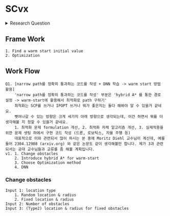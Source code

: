 # SCvx

<details>
<summary>
    Research Question
</summary>
    How can a <ins>vehicle</ins> find <ins>an</ins> optimized solution in <ins>real-time</ins> for <ins>general situation</ins>?
</details>

## Frame Work
    1. Find a warm start initial value
    2. Optimization

## Work Flow
    Q1. [narrow path를 정확히 통과하는 코드를 작성 + DNN 학습 -> warm start 방법 활용]
        'narrow path를 정확히 통과하는 코드를 작성' 부분은 'hybrid A* 를 통한 경로 설정 -> warm-start에 활용해서 최적화로 path 구하기' 
        최적화는 SCP를 쓰거나 IPOPT 쓰거나 뭐가 좋은지는 둘다 해봐야 알 수 있을거 같네요. 
        뻣어나갈 수 있는 방향은 크게 세가지 아래 방향으로 생각되는데, 이건 하면서 뭐를 더 생각해볼 지 정할 수 있을거 같네요.
        1. 최적화 문제 formulation 개선, 2. 최적화 자체 알고리즘 개선, 3. 실제적용을 위한 문제 셋팅 하에서 구현 코드 작성 (드론, 로보틱스, 자율 주행 등) 
        대표적으로 이와 관련되서 많이 하시는 분 중에 Moritz Diehl 교수님이 계신데, 예를 들어 2304.12908 (arxiv.org) 와 같은 논문도 같이 생각해볼만 합니다. 제가 3과 관련되서는 공대 교수님들과 교류를 좀 해볼 계획입니다. 
    v1. 1. Change obstacles
        2. Introduce hybrid A* for warm-start
        3. Choose Optimization method
        4. DNN
    
### Change obstacles
    Input 1: location type
        1. Random location & radius
        2. Fixed location & radius
    Input 2: Number of obstacles
    Input 3: (Type2) location & radius for fixed obstacles
    